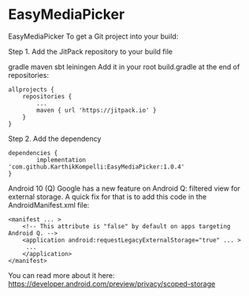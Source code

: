 # EasyMediaPicker
EasyMediaPicker
To get a Git project into your build:

Step 1. Add the JitPack repository to your build file

gradle
maven
sbt
leiningen
Add it in your root build.gradle at the end of repositories:

	allprojects {
		repositories {
			...
			maven { url 'https://jitpack.io' }
		}
	}
Step 2. Add the dependency

	dependencies {
	        implementation 'com.github.KarthikKompelli:EasyMediaPicker:1.0.4'
	}

Android 10 (Q)
Google has a new feature on Android Q: filtered view for external storage. A quick fix for that is to add this code in the AndroidManifest.xml file:

	<manifest ... >
        <!-- This attribute is "false" by default on apps targeting Android Q. -->
        <application android:requestLegacyExternalStorage="true" ... >
         ...
        </application>
    </manifest>

You can read more about it here: https://developer.android.com/preview/privacy/scoped-storage
